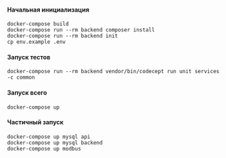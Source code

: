 #### Начальная инициализация
```
docker-compose build
docker-compose run --rm backend composer install
docker-compose run --rm backend init
cp env.example .env
```

#### Запуск тестов
```
docker-compose run --rm backend vendor/bin/codecept run unit services -c common
```

#### Запуск всего
```
docker-compose up
```

#### Частичный запуск
```
docker-compose up mysql api
docker-compose up mysql backend
docker-compose up modbus
```